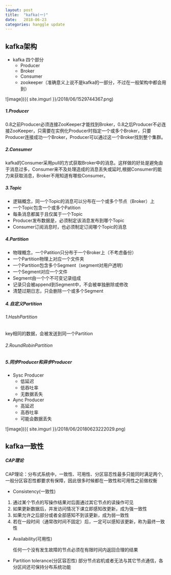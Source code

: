```yaml
---
layout: post
title:  "kafka(一)"
date:   2018-06-23 
categories: hanggle update
---
```




 kafka架构
-----------------------------

* kafka 四个部分
    * Producer
    * Broker
    * Consumer
    * zookeeper（准确意义上说不是kafka的一部分，不过在一般架构中都会用到）


![image]({{ site.imgurl }}/2018/06/1529744367.png)


##### 1.Producer

0.8之前Producer必须连接ZooKeeper才能找到Broker，0.8之后Producer不必连接ZooKeeper，只需要在实例化Producer时指定一个或多个Broker，只要Producer连接成功一个Broker，Producer可以通过这一个Broker找到整个集群。

##### 2.Consumer

kafka的Consumer采用pull的方式获取Broker中的消息。这样做的好处是避免由于消息过多，Consumer来不及处理造成的消息丢失或延时,根据Consumer的能力来获取消息，Broker不用知道有哪些Consumer。

##### 3.Topic

 * 逻辑概念，同一个Topic的消息可以分布在一个或多个节点（Broker）上
 * 一个Topic包含一个或多个Patition
 * 每条消息都属于且仅属于一个Topic
 * Producer发布数据是，必须制定该消息发布到哪个Topic
 * Consumer订阅消息时，也必须制定订阅哪个Topic的消息

##### 4.Partition

 * 物理概念，一个Patition只分布于一个Broker上（不考虑备份）
 * 一个Partition物理上对应一个文件夹
 * 一个Partition包含多个Segment（segment对用户透明）
 * 一个Segment对应一个文件
 * Segment由一个个不可变记录组成
 * 记录只会被append到Segment中，不会被单独删除或修改
 * 清楚过期日志，只会删除一个或多个Segment


##### 4.自定义Partition
 ###### 1.HashPartition
key相同的数据，会被发送到同一个Partition
 ###### 2.RoundRobinPartition

##### 5.同步Producer和异步Producer
 * Sysc Producer
   * 低延迟
   * 低吞吐率
   * 无数据丢失
 * Aync Producer
   * 高延迟
   * 高吞吐率
   * 可能会数据丢失

![image]({{ site.imgurl }}/2018/06/20180623222029.png)

kafka一致性
-----------------------------
##### CAP理论
CAP理论：分布式系统中，一致性、可用性、分区容忍性最多只能同时满足两个,一般分区容忍性都要求有保障，因此很多时候都在一致性和可用性之前做权衡
- Consistency(一致性)
 1. 通过某个节点的写操作结果对后面通过其它节点的读操作可见
 2. 如果更新数据后，并发访问情况下课立即感知改更新，成为强一致性
 3. 如果允许之后部分或者全部感知不到该更新，成为弱一致性
 4. 若在一段时间（通常改时间不固定）后，一定可以感知该更新，称为最终一致性

- Availability(可用性)

     任何一个没有发生故障的节点必须在有限时间内返回合理的结果
- Partition tolerance(分区容忍性)
     部分节点宕机或者无法与其它节点通信，各分区间还可保持分布系统功能
